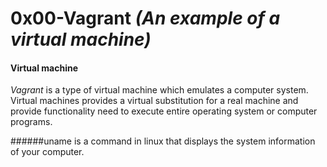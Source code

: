 # 0x00-Vagrant _(An example of a virtual machine)_
#### Virtual machine

_Vagrant_ is a type of virtual machine which emulates a computer system. Virtual machines
provides a virtual substitution for a real machine and provide functionality need to
execute entire operating system or computer programs.

######uname is a command in linux that displays the system information of your computer.